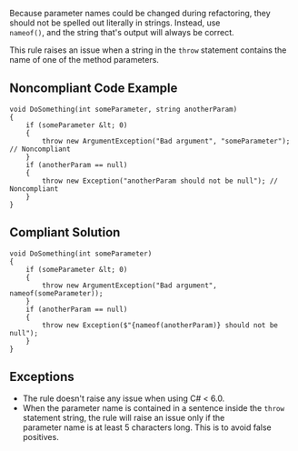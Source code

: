 
Because parameter names could be changed during refactoring, they should not be spelled out literally in strings. Instead, use<br>`nameof()`, and the string that's output will always be correct.

This rule raises an issue when a string in the `throw` statement contains the name of one of the method parameters.

## Noncompliant Code Example


    void DoSomething(int someParameter, string anotherParam)
    {
        if (someParameter &lt; 0)
        {
            throw new ArgumentException("Bad argument", "someParameter");  // Noncompliant
        }
        if (anotherParam == null)
        {
            throw new Exception("anotherParam should not be null"); // Noncompliant
        }
    }


## Compliant Solution


    void DoSomething(int someParameter)
    {
        if (someParameter &lt; 0)
        {
            throw new ArgumentException("Bad argument", nameof(someParameter));
        }
        if (anotherParam == null)
        {
            throw new Exception($"{nameof(anotherParam)} should not be null");
        }
    }


## Exceptions

- The rule doesn't raise any issue when using C# &lt; 6.0.
- When the parameter name is contained in a sentence inside the `throw` statement string, the rule will raise an issue only if the<br>  parameter name is at least 5 characters long. This is to avoid false positives.

